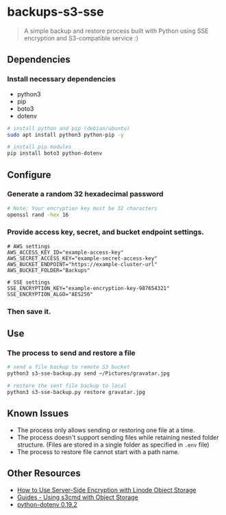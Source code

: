# backups-s3-sse

> A simple backup and restore process built with Python using SSE encryption and S3-compatible service :)

## Dependencies

### Install necessary dependencies

* python3
* pip
* boto3
* dotenv

``` bash
# install python and pip (debian/ubuntu)
sudo apt install python3 python-pip -y

# install pip modules
pip install boto3 python-dotenv 
```

## Configure

### Generate a random 32 hexadecimal password

```bash
# Note: Your encryption key must be 32 characters
openssl rand -hex 16
```

### Provide access key, secret, and bucket endpoint settings.

```text
# AWS settings
AWS_ACCESS_KEY_ID="example-access-key"
AWS_SECRET_ACCESS_KEY="example-secret-access-key"
AWS_BUCKET_ENDPOINT="https://example-cluster-url"
AWS_BUCKET_FOLDER="Backups"

# SSE settings
SSE_ENCRYPTION_KEY="example-encryption-key-987654321"
SSE_ENCRYPTION_ALGO="AES256"
```

### Then save it.

## Use

### The process to send and restore a file

``` bash
# send a file backup to remote S3 bucket
python3 s3-sse-backup.py send ~/Pictures/gravatar.jpg

# restore the sent file backup to local
python3 s3-sse-backup.py restore gravatar.jpg
```

## Known Issues

* The process only allows sending or restoring one file at a time.
* The process doesn't support sending files while retaining nested folder structure. (Files are stored in a single folder as specified in `.env` file)
* The process to restore file cannot start with a path name.

## Other Resources

* [How to Use Server-Side Encryption with Linode Object Storage](https://www.linode.com/docs/guides/server-side-encryption/)
* [Guides - Using s3cmd with Object Storage](https://www.linode.com/docs/products/storage/object-storage/guides/s3cmd/)
* [python-dotenv 0.19.2](https://pypi.org/project/python-dotenv/)


